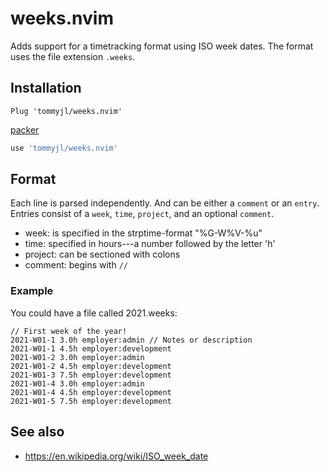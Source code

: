 # weeks.nvim

Adds support for a timetracking format using ISO week dates. The format uses
the file extension `.weeks`.

## Installation

```vim
Plug 'tommyjl/weeks.nvim'
```

[packer](https://github.com/wbthomason/packer.nvim)

```lua
use 'tommyjl/weeks.nvim'
```

## Format

Each line is parsed independently. And can be either a `comment` or an `entry`.
Entries consist of a `week`, `time`, `project`, and an optional `comment`.

- week: is specified in the strptime-format "%G-W%V-%u"
- time: specified in hours---a number followed by the letter 'h'
- project: can be sectioned with colons
- comment: begins with `//`

### Example

You could have a file called 2021.weeks:

```weeks
// First week of the year!
2021-W01-1 3.0h employer:admin // Notes or description
2021-W01-1 4.5h employer:development
2021-W01-2 3.0h employer:admin
2021-W01-2 4.5h employer:development
2021-W01-3 7.5h employer:development
2021-W01-4 3.0h employer:admin
2021-W01-4 4.5h employer:development
2021-W01-5 7.5h employer:development
```

## See also

- https://en.wikipedia.org/wiki/ISO_week_date
